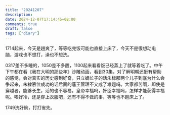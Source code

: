 ```yaml
---
title: "20241207"
description: 
date: 2024-12-07T17:14:45+08:00
comments: true
draft: false
tags: ["diary"]
---
```

1714起来，今天是趟爽了，等等吃完饭可能也直接上床了，今天不是很想动电脑，游戏也不想打，澡也不想洗。

0317差不多睡的，1050差不多醒，1100起来看看饭已经蒸上了就等着吃了。中午下午都在看《我在大明的那些年》沙雕动画，看到30集，对了解明朝还挺有帮助的感觉，会对真实的历史感到好奇，只立嫡长子的话朱标那两个儿子到底为什么会争起来，朱棣篡位成功的话后面的藩王管理不又成了难题吗。大家都苦啊，即使是穿越者，能够长生，活的也不容易。皇帝幸福吗，奸臣幸福吗，怎样才能获得幸福呢。唉好冷，还是穿上衣服吧，还有不得不做的事，等等也不趟床上了。

1749洗好碗，打打雀先。